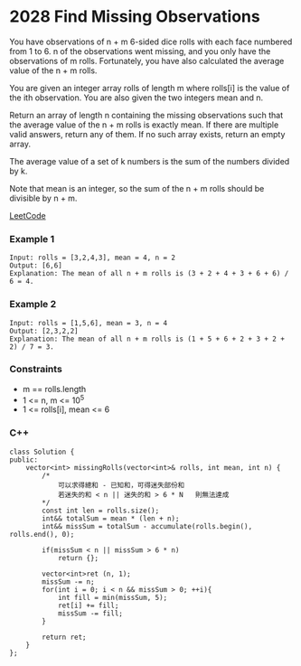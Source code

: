 # 2028 Find Missing Observations

You have observations of n + m 6-sided dice rolls with each face numbered from 1 to 6. n of the observations went missing, and you only have the observations of m rolls. Fortunately, you have also calculated the average value of the n + m rolls.

You are given an integer array rolls of length m where rolls[i] is the value of the ith observation. You are also given the two integers mean and n.

Return an array of length n containing the missing observations such that the average value of the n + m rolls is exactly mean. If there are multiple valid answers, return any of them. If no such array exists, return an empty array.

The average value of a set of k numbers is the sum of the numbers divided by k.

Note that mean is an integer, so the sum of the n + m rolls should be divisible by n + m.
 
[LeetCode](https://leetcode.cn/problems/find-missing-observations/)

### Example 1

```
Input: rolls = [3,2,4,3], mean = 4, n = 2
Output: [6,6]
Explanation: The mean of all n + m rolls is (3 + 2 + 4 + 3 + 6 + 6) / 6 = 4.
```

### Example 2

```
Input: rolls = [1,5,6], mean = 3, n = 4
Output: [2,3,2,2]
Explanation: The mean of all n + m rolls is (1 + 5 + 6 + 2 + 3 + 2 + 2) / 7 = 3.
```

### Constraints

* m == rolls.length
* 1 <= n, m <= 10<sup>5</sup>
* 1 <= rolls[i], mean <= 6


### C++ 

```
class Solution {
public:
    vector<int> missingRolls(vector<int>& rolls, int mean, int n) {
        /*
            可以求得總和 - 已知和，可得迷失部份和
            若迷失的和 < n || 迷失的和 > 6 * N   則無法達成
        */
        const int len = rolls.size();
        int&& totalSum = mean * (len + n);
        int&& missSum = totalSum - accumulate(rolls.begin(), rolls.end(), 0);

        if(missSum < n || missSum > 6 * n)
            return {};

        vector<int>ret (n, 1);
        missSum -= n;
        for(int i = 0; i < n && missSum > 0; ++i){
            int fill = min(missSum, 5);
            ret[i] += fill;
            missSum -= fill;
        }
        
        return ret;
    }
};
```